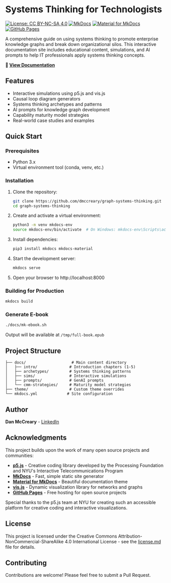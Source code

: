 # Systems Thinking for Technologists

[![License: CC BY-NC-SA 4.0](https://img.shields.io/badge/License-CC%20BY--NC--SA%204.0-lightgrey.svg)](docs/license.md)
[![MkDocs](https://img.shields.io/badge/powered_by-MkDocs-blue)](https://www.mkdocs.org/)
[![Material for MkDocs](https://img.shields.io/badge/theme-Material_for_MkDocs-blue)](https://squidfunk.github.io/mkdocs-material/)
[![GitHub Pages](https://img.shields.io/badge/hosted_on-GitHub_Pages-blue)](https://pages.github.com/)


A comprehensive guide on using systems thinking to promote enterprise knowledge graphs and break down organizational silos. This interactive documentation site includes educational content, simulations, and AI prompts to help IT professionals apply systems thinking concepts.

**📖 [View Documentation](https://dmccreary.github.io/graph-systems-thinking/)**

## Features

- Interactive simulations using p5.js and vis.js
- Causal loop diagram generators
- Systems thinking archetypes and patterns
- AI prompts for knowledge graph development
- Capability maturity model strategies
- Real-world case studies and examples

## Quick Start

### Prerequisites

- Python 3.x
- Virtual environment tool (conda, venv, etc.)

### Installation

1. Clone the repository:
   ```bash
   git clone https://github.com/dmccreary/graph-systems-thinking.git
   cd graph-systems-thinking
   ```

2. Create and activate a virtual environment:
   ```bash
   python3 -m venv mkdocs-env
   source mkdocs-env/bin/activate  # On Windows: mkdocs-env\Scripts\activate
   ```

3. Install dependencies:
   ```bash
   pip3 install mkdocs mkdocs-material
   ```

4. Start the development server:
   ```bash
   mkdocs serve
   ```

5. Open your browser to http://localhost:8000

### Building for Production

```bash
mkdocs build
```

### Generate E-book

```bash
./docs/mk-ebook.sh
```
Output will be available at `/tmp/full-book.epub`

## Project Structure

```
├── docs/                    # Main content directory
│   ├── intro/              # Introduction chapters (1-5)
│   ├── archetypes/         # Systems thinking patterns
│   ├── sims/               # Interactive simulations
│   ├── prompts/            # GenAI prompts
│   └── cmm-strategies/     # Maturity model strategies
├── theme/                  # Custom theme overrides
└── mkdocs.yml             # Site configuration
```

## Author

**Dan McCreary** - [LinkedIn](https://www.linkedin.com/in/danmccreary)

## Acknowledgments

This project builds upon the work of many open source projects and communities:

- **[p5.js](https://p5js.org/)** - Creative coding library developed by the Processing Foundation and NYU's Interactive Telecommunications Program
- **[MkDocs](https://www.mkdocs.org/)** - Fast, simple static site generator
- **[Material for MkDocs](https://squidfunk.github.io/mkdocs-material/)** - Beautiful documentation theme
- **[vis.js](https://visjs.org/)** - Dynamic visualization library for networks and graphs
- **[GitHub Pages](https://pages.github.com/)** - Free hosting for open source projects

Special thanks to the p5.js team at NYU for creating such an accessible platform for creative coding and interactive visualizations.

## License

This project is licensed under the Creative Commons Attribution-NonCommercial-ShareAlike 4.0 International License - see the [license.md](docs/license.md) file for details.

## Contributing

Contributions are welcome! Please feel free to submit a Pull Request.